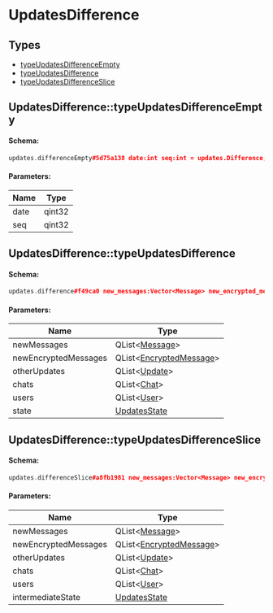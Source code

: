 # UpdatesDifference

## Types

* [typeUpdatesDifferenceEmpty](#updatesdifferencetypeupdatesdifferenceempty)
* [typeUpdatesDifference](#updatesdifferencetypeupdatesdifference)
* [typeUpdatesDifferenceSlice](#updatesdifferencetypeupdatesdifferenceslice)

## UpdatesDifference::typeUpdatesDifferenceEmpty

#### Schema:

```c++
updates.differenceEmpty#5d75a138 date:int seq:int = updates.Difference;
```

#### Parameters:

|Name|Type|
|----|----|
|date|qint32|
|seq|qint32|

## UpdatesDifference::typeUpdatesDifference

#### Schema:

```c++
updates.difference#f49ca0 new_messages:Vector<Message> new_encrypted_messages:Vector<EncryptedMessage> other_updates:Vector<Update> chats:Vector<Chat> users:Vector<User> state:updates.State = updates.Difference;
```

#### Parameters:

|Name|Type|
|----|----|
|newMessages|QList&lt;[Message](message.md)&gt;|
|newEncryptedMessages|QList&lt;[EncryptedMessage](encryptedmessage.md)&gt;|
|otherUpdates|QList&lt;[Update](update.md)&gt;|
|chats|QList&lt;[Chat](chat.md)&gt;|
|users|QList&lt;[User](user.md)&gt;|
|state|[UpdatesState](updatesstate.md)|

## UpdatesDifference::typeUpdatesDifferenceSlice

#### Schema:

```c++
updates.differenceSlice#a8fb1981 new_messages:Vector<Message> new_encrypted_messages:Vector<EncryptedMessage> other_updates:Vector<Update> chats:Vector<Chat> users:Vector<User> intermediate_state:updates.State = updates.Difference;
```

#### Parameters:

|Name|Type|
|----|----|
|newMessages|QList&lt;[Message](message.md)&gt;|
|newEncryptedMessages|QList&lt;[EncryptedMessage](encryptedmessage.md)&gt;|
|otherUpdates|QList&lt;[Update](update.md)&gt;|
|chats|QList&lt;[Chat](chat.md)&gt;|
|users|QList&lt;[User](user.md)&gt;|
|intermediateState|[UpdatesState](updatesstate.md)|

